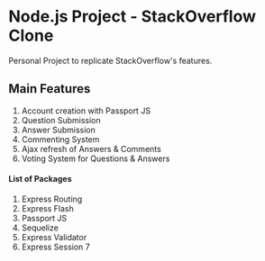 # Node.js Project - StackOverflow Clone

Personal Project to replicate StackOverflow's features. 

## Main Features

1. Account creation with Passport JS
2. Question Submission
3. Answer Submission
4. Commenting System 
5. Ajax refresh of Answers & Comments
6. Voting System for Questions & Answers

#### List of Packages

1. Express Routing
2. Express Flash
3. Passport JS
4. Sequelize 
5. Express Validator
6. Express Session
7
